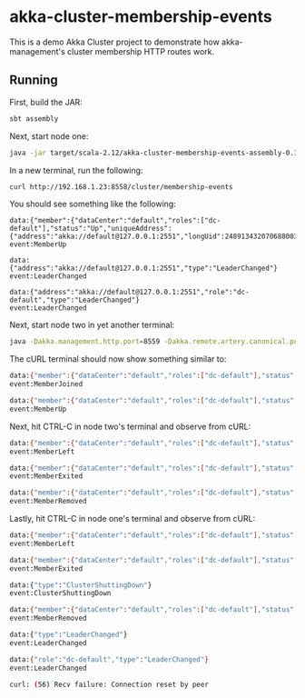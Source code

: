 # akka-cluster-membership-events

This is a demo Akka Cluster project to demonstrate how akka-management's cluster membership HTTP
routes work.

## Running

First, build the JAR:

```bash
sbt assembly
```

Next, start node one:

```bash
java -jar target/scala-2.12/akka-cluster-membership-events-assembly-0.1.0-SNAPSHOT.jar
```

In a new terminal, run the following:

```bash
curl http://192.168.1.23:8558/cluster/membership-events
```

You should see something like the following:

```
data:{"member":{"dataCenter":"default","roles":["dc-default"],"status":"Up","uniqueAddress":{"address":"akka://default@127.0.0.1:2551","longUid":2489134320706880032}},"type":"MemberUp"}
event:MemberUp

data:{"address":"akka://default@127.0.0.1:2551","type":"LeaderChanged"}
event:LeaderChanged

data:{"address":"akka://default@127.0.0.1:2551","role":"dc-default","type":"LeaderChanged"}
event:LeaderChanged
```

Next, start node two in yet another terminal:

```bash
java -Dakka.management.http.port=8559 -Dakka.remote.artery.canonical.port=2552 -jar target/scala-2.12/akka-cluster-membership-events-assembly-0.1.0-SNAPSHOT.jar
```

The cURL terminal should now show something similar to:

```bash
data:{"member":{"dataCenter":"default","roles":["dc-default"],"status":"Joining","uniqueAddress":{"address":"akka://default@127.0.0.1:2552","longUid":4278877901175315812}},"type":"MemberJoined"}
event:MemberJoined

data:{"member":{"dataCenter":"default","roles":["dc-default"],"status":"Up","uniqueAddress":{"address":"akka://default@127.0.0.1:2552","longUid":4278877901175315812}},"type":"MemberUp"}
event:MemberUp

```

Next, hit CTRL-C in node two's terminal and observe from cURL:

```bash
data:{"member":{"dataCenter":"default","roles":["dc-default"],"status":"Leaving","uniqueAddress":{"address":"akka://default@127.0.0.1:2552","longUid":4278877901175315812}},"type":"MemberLeft"}
event:MemberLeft

data:{"member":{"dataCenter":"default","roles":["dc-default"],"status":"Exiting","uniqueAddress":{"address":"akka://default@127.0.0.1:2552","longUid":4278877901175315812}},"type":"MemberExited"}
event:MemberExited

data:{"member":{"dataCenter":"default","roles":["dc-default"],"status":"Removed","uniqueAddress":{"address":"akka://default@127.0.0.1:2552","longUid":4278877901175315812}},"previousStatus":"Exiting","type":"MemberRemoved"}
event:MemberRemoved
```

Lastly, hit CTRL-C in node one's terminal and observe from cURL:

```bash
data:{"member":{"dataCenter":"default","roles":["dc-default"],"status":"Leaving","uniqueAddress":{"address":"akka://default@127.0.0.1:2551","longUid":2489134320706880032}},"type":"MemberLeft"}
event:MemberLeft

data:{"member":{"dataCenter":"default","roles":["dc-default"],"status":"Exiting","uniqueAddress":{"address":"akka://default@127.0.0.1:2551","longUid":2489134320706880032}},"type":"MemberExited"}
event:MemberExited

data:{"type":"ClusterShuttingDown"}
event:ClusterShuttingDown

data:{"member":{"dataCenter":"default","roles":["dc-default"],"status":"Removed","uniqueAddress":{"address":"akka://default@127.0.0.1:2551","longUid":2489134320706880032}},"previousStatus":"Exiting","type":"MemberRemoved"}
event:MemberRemoved

data:{"type":"LeaderChanged"}
event:LeaderChanged

data:{"role":"dc-default","type":"LeaderChanged"}
event:LeaderChanged

curl: (56) Recv failure: Connection reset by peer
```
